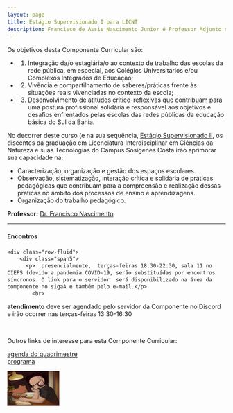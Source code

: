 ```yaml
---
layout: page
title: Estágio Supervisionado I para LICNT
description: Francisco de Assis Nascimento Junior é Professor Adjunto no Campus Sosígenes Costa da Universidade Federal do Sul da Bahia, em Porto Seguro (BA); onde atua na formação de professores e pesquisa as relações entre identidade de gênero/relações étnico-raciais no Ensino de Ciências através das Histórias em Quadrinhos de Super-Heróis
---
```


Os objetivos desta Componente Curricular são:
- 1. Integração da/o estagiária/o ao contexto de trabalho das escolas da rede pública, em especial, aos Colégios Universitários e/ou Complexos Integrados de Educação;
- 2. Vivência e compartilhamento de saberes/práticas frente às situações reais vivenciadas no contexto da escola;
- 3. Desenvolvimento de atitudes crítico-reflexivas que contribuam para uma postura profissional solidária e responsável aos objetivos e desafios enfrentados pelas escolas das redes públicas da educação básica do Sul da Bahia.

No decorrer deste curso (e na sua sequência, [Estágio Supervisionado II](https://itxesco.github.io/aulas/ISC0204/index.html), os discentes da graduação em Licenciatura Interdisciplinar em Ciências da Natureza e suas Tecnologias do Campus Sosígenes Costa irão aprimorar sua capacidade na:
- Caracterização, organização e gestão dos espaços escolares.
- Observação, sistematização, interação crítica e solidária de práticas pedagógicas que contribuam para a compreensão e realização dessas práticas no âmbito dos processos de ensino e aprendizagens.
- Organização do trabalho pedagógico.


**Professor:** [Dr. Francisco Nascimento](https://itxesco.github.io/pages/about.html)

---

<div class="container">
<h4><a name="contact"></a>Encontros</h4>

    <div class="row-fluid">
        <div class="span5">
          <p>  presencialmente,  terças-feiras 18:30-22:30, sala 11 no CIEPS (devido a pandemia COVID-19, serão substituídas por encontros síncronos. O link para o servidor  será disponibilizado na área da componente no sigaA e também pelo e-mail.</p>
            <br>
<p> <b>atendimento</b>
deve ser agendado pelo servidor da Componente no Discord e irão ocorrer nas terças-feiras 13:30-16:30 </p>
<br/>

Outros links de interesse para esta Componente Curricular:  <br/>

  <a href="agenda.html">agenda do quadrimestre</a><br/>
  <a href="programa.html">programa</a><br/>
</div>
            <div class="span2">
                     <a href="https://youtu.be/5qap5aO4i9A" target="_blank">
                       <img src="/assets/figuras/perfil_lo_fi.jpeg" alt="estudar ouvindo lofi hip hop é relaxante e auxilia sua concentração." width=120 height=80 title="Prof. Dr. Francisco Nascimento" alt="Francisco de Assis Nascimento Junior">
                     </a>
                   </div>
          </div>
</div>
